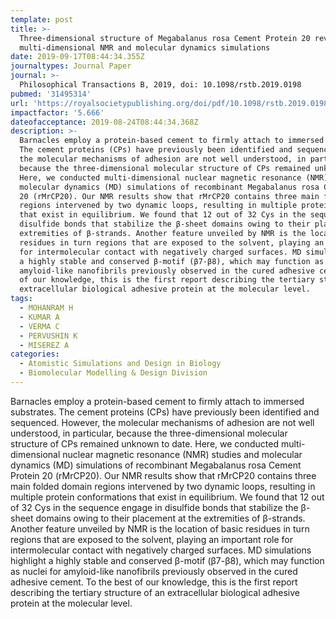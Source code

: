 ```yaml
---
template: post
title: >-
  Three-dimensional structure of Megabalanus rosa Cement Protein 20 revealed by
  multi-dimensional NMR and molecular dynamics simulations
date: 2019-09-17T08:44:34.355Z
journaltypes: Journal Paper
journal: >-
  Philosophical Transactions B, 2019, doi: 10.1098/rstb.2019.0198
pubmed: '31495314'
url: 'https://royalsocietypublishing.org/doi/pdf/10.1098/rstb.2019.0198'
impactfactor: '5.666'
dateofacceptance: 2019-08-24T08:44:34.368Z
description: >- 
  Barnacles employ a protein-based cement to firmly attach to immersed substrates. 
  The cement proteins (CPs) have previously been identified and sequenced. However, 
  the molecular mechanisms of adhesion are not well understood, in particular, 
  because the three-dimensional molecular structure of CPs remained unknown to date. 
  Here, we conducted multi-dimensional nuclear magnetic resonance (NMR) studies and 
  molecular dynamics (MD) simulations of recombinant Megabalanus rosa Cement Protein 
  20 (rMrCP20). Our NMR results show that rMrCP20 contains three main folded domain 
  regions intervened by two dynamic loops, resulting in multiple protein conformations 
  that exist in equilibrium. We found that 12 out of 32 Cys in the sequence engage in 
  disulfide bonds that stabilize the β-sheet domains owing to their placement at the 
  extremities of β-strands. Another feature unveiled by NMR is the location of basic 
  residues in turn regions that are exposed to the solvent, playing an important role 
  for intermolecular contact with negatively charged surfaces. MD simulations highlight 
  a highly stable and conserved β-motif (β7-β8), which may function as nuclei for 
  amyloid-like nanofibrils previously observed in the cured adhesive cement. To the best 
  of our knowledge, this is the first report describing the tertiary structure of an 
  extracellular biological adhesive protein at the molecular level.
tags:
  - MOHANRAM H 
  - KUMAR A
  - VERMA C
  - PERVUSHIN K
  - MISEREZ A
categories:
  - Atomistic Simulations and Design in Biology
  - Biomolecular Modelling & Design Division
---
```

 Barnacles employ a protein-based cement to firmly attach to immersed substrates. The cement proteins (CPs) have previously been identified and 
 sequenced. However, the molecular mechanisms of adhesion are not well understood, in particular, because the three-dimensional molecular structure of CPs remained unknown to date. Here, we conducted multi-dimensional nuclear magnetic resonance (NMR) studies and molecular dynamics (MD) simulations of recombinant Megabalanus rosa Cement Protein 20 (rMrCP20). Our NMR results show that rMrCP20 contains three main folded domain regions intervened by two dynamic loops, resulting in multiple protein conformations that exist in equilibrium. We found that 12 out of 32 Cys in the sequence engage in disulfide bonds that stabilize the β-sheet domains owing to their placement at the extremities of β-strands. Another feature unveiled by NMR is the location of basic residues in turn regions that are exposed to the solvent, playing an important role for intermolecular contact with negatively charged surfaces. MD simulations highlight a highly stable and conserved β-motif (β7-β8), which may function as nuclei for amyloid-like nanofibrils previously observed in the cured adhesive cement. To the best of our knowledge, this is the first report describing the tertiary structure of an extracellular biological adhesive protein at the molecular level.